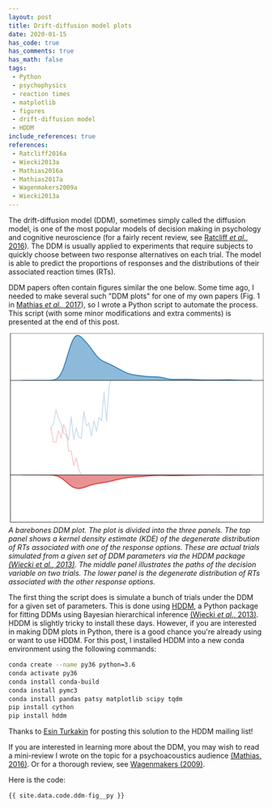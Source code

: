 ```yaml
---
layout: post
title: Drift-diffusion model plots
date: 2020-01-15
has_code: true
has_comments: true
has_math: false
tags:
 - Python
 - psychophysics
 - reaction times
 - matplotlib
 - figures
 - drift-diffusion model
 - HDDM
include_references: true
references:
 - Ratcliff2016a
 - Wiecki2013a
 - Mathias2016a
 - Mathias2017a
 - Wagenmakers2009a
 - Wiecki2013a
---
```


The drift-diffusion model (DDM), sometimes simply called the diffusion model, is one of
the most popular models of decision making in psychology and cognitive neuroscience (for
a fairly recent review, see [Ratcliff *et al.*, 2016](#Ratcliff2016a)). The DDM is usually
applied to experiments that require subjects to quickly choose between two response
alternatives on each trial. The model is able to predict the proportions of responses
and the distributions of their associated reaction times (RTs).

DDM papers often contain figures similar the one below. Some time ago, I needed to make
several such "DDM plots" for one of my own papers (Fig. 1 in
[Mathias *et al.*, 2017](#Mathias2016a)), so I wrote a Python script to automate the
process. This script (with some minor modifications and extra comments) is presented at
the end of this post.

![](/assets/images/ddm-fig.svg)
*A barebones DDM plot. The plot is divided into the three panels. The top panel shows
a kernel density estimate (KDE) of the degenerate distribution of RTs associated with one
of the response options. These are actual trials simulated from a given set of DDM
parameters via the HDDM package [(Wiecki *et al.*, 2013)](#Wiecki2013a). The middle panel
illustrates the paths of the decision variable on two trials. The lower panel is the
degenerate distribution of RTs associated with the other response options.*

The first thing the script does is simulate a bunch of trials under the DDM for a given
set of parameters. This is done using [HDDM](http://ski.clps.brown.edu/hddm_docs/), a Python package for fitting DDMs using
Bayesian hierarchical inference [(Wiecki *et al.*, 2013)](#Wiecki2013a). HDDM is slightly
tricky to install these days. However, if you are interested in making DDM plots in
Python, there is a good chance you're already using or want to use HDDM. For this post, I
installed HDDM into a new conda environment using the following commands:

```bash
conda create --name py36 python=3.6
conda activate py36
conda install conda-build
conda install pymc3
conda install pandas patsy matplotlib scipy tqdm
pip install cython
pip install hddm
```

Thanks to [Esin Turkakin](https://groups.google.com/forum/#!topic/hddm-users/bdQXewfUzLs)
for posting this solution to the HDDM mailing list!

If you are interested in learning more about the DDM, you may wish to read a mini-review
I wrote on the topic for a psychoacoustics audience [(Mathias, 2016)](#Mathias2016b).
Or for a thorough review, see [Wagenmakers (2009)](#Wagenmakers2009a]).

Here is the code:

```python
{{ site.data.code.ddm-fig__py }}
```

